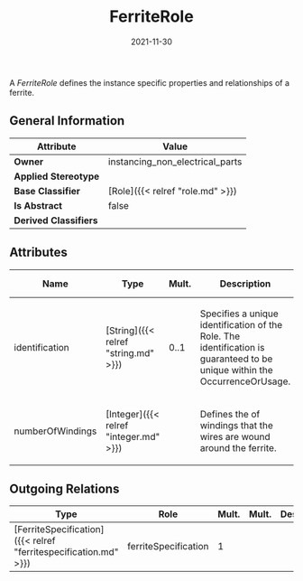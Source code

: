 ﻿---
title: FerriteRole
toc: false
type: specs
date: "2021-11-30"
draft: false
specification: VEC
version: 2.0.0-rc1
documentType: "Recommendation"
elementType: Class
classes:
  - FerriteRole
menu_name: vec-2.0.0-rc1
---
<p> A <i>FerriteRole</i> defines the instance specific properties and relationships of a ferrite.      </p>

## General Information

| Attribute               | Value |
|-------------------------|-------|
| **Owner**               | instancing_non_electrical_parts |
| **Applied Stereotype**  |   |
| **Base Classifier**     | [Role]({{< relref "role.md" >}})<br/>  |
| **Is Abstract**         | false |
| **Derived Classifiers** |   |

## Attributes
|  Name  |  Type  |  Mult.  |  Description  |  Owning Classifier  |
|--------|--------|---------|---------------|--------------|
|identification | [String]({{< relref "string.md" >}}) | 0..1 | <p> Specifies a unique identification of the Role. The identification is guaranteed to be unique within the OccurrenceOrUsage.      </p> | [Role]({{< relref "role.md" >}}) |
|numberOfWindings | [Integer]({{< relref "integer.md" >}}) |  | <p> Defines the of windings that the wires are wound around the ferrite.      </p> | [FerriteRole]({{< relref "ferriterole.md" >}}) |

## Outgoing Relations
|    Type  |   Role   |   Mult.   |   Mult.   |   Description   |
|----------|----------|-----------|-----------|-----------------|
| [FerriteSpecification]({{< relref "ferritespecification.md" >}}) | ferriteSpecification | 1 |  |  |
